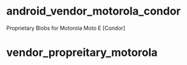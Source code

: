 android_vendor_motorola_condor
==============================

Proprietary Blobs for Motorola Moto E [Condor]
# vendor_propreitary_motorola
